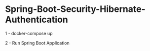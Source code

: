 # Spring-Boot-Security-Hibernate-Authentication

1 - docker-compose up

2 - Run Spring Boot Application
